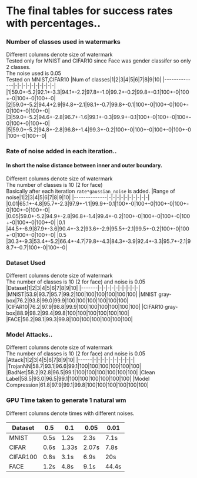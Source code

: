 # The final tables for success rates with percentages..



### Number of classes used in watermarks
Different columns denote size of watermark  
Tested only for MNIST and CIFAR10 since Face was gender classifer so only 2 classes.   
The noise used is 0.05  
Tested on MNIST,CIFAR10
|Num of classes|1|2|3|4|5|6|7|8|9|10|
|--------------|-|-|-|-|-|-|-|-|-|-|
|1|59.0+-5.2|92.1+-3.3|94.1+-2.2|97.8+-1.0|99.2+-0.2|99.8+-0.1|100+-0|100+-0|100+-0|100+-0|
|2|59.0+-5.2|94.4+2.9|94.8+-2.1|98.1+-0.7|99.8+-0.1|100+-0|100+-0|100+-0|100+-0|100+-0|
|3|59.0+-5.2|94.6+-2.8|96.7+-1.6|99.1+-0.3|99.9+-0.1|100+-0|100+-0|100+-0|100+-0|100+-0|
|5|59.0+-5.2|94.8+-2.8|96.8+-1.4|99.3+-0.2|100+-0|100+-0|100+-0|100+-0|100+-0|100+-0|

### Rate of noise added in each iteration..
#### In short the noise distance between inner and outer boundary.
Different columns denote size of watermark  
The number of classes is 10 (2 for face)  
Basically after each iteration `rate*gaussian_noise` is added.
|Range of noise|1|2|3|4|5|6|7|8|9|10|
|--------------|-|-|-|-|-|-|-|-|-|-|
|0.01|65.1+-4.8|95.7+-2.3|97.9+-1.1|99.9+-0.1|100+-0|100+-0|100+-0|100+-0|100+-0|100+-0|
|0.05|59.0+-5.2|94.9+-2.8|96.8+-1.4|99.4+-0.2|100+-0|100+-0|100+-0|100+-0|100+-0|100+-0|
|0.1 |44.5+-6.9|87.9+-3.6|90.4+-3.2|93.6+-2.9|95.5+-2.1|99.5+-0.2|100+-0|100+-0|100+-0|100+-0|
|0.5 |30.3+-9.3|53.4+-5.2|66.4+-4.7|79.8+-4.3|84.3+-3.9|92.4+-3.3|95.7+-2.1|98.7+-0.7|100+-0|100+-0|

### Dataset Used
Different columns denote size of watermark  
The number of classes is 10 (2 for face) and noise is 0.05
|Dataset|1|2|3|4|5|6|7|8|9|10|
|-------|-|-|-|-|-|-|-|-|-|-|
|MNIST|53.9|93.7|95.7|99.2|100|100|100|100|100|100|
|MNIST gray-box|76.2|93.8|99.0|99.9|100|100|100|100|100|100|
|CIFAR10|76.2|97.9|98.8|99.9|100|100|100|100|100|100|
|CIFAR10 gray-box|88.9|98.2|99.4|99.8|100|100|100|100|100|100|
|FACE|56.2|98.1|99.3|99.8|100|100|100|100|100|100|

### Model Attacks..
Different columns denote size of watermark  
The number of classes is 10 (2 for face) and noise is 0.05
|Attack|1|2|3|4|5|6|7|8|9|10|
|------|-|-|-|-|-|-|-|-|-|-|
|TrojanNN|58.7|93.1|96.6|99.1|100|100|100|100|100|100|
|BadNet|58.2|92.8|96.5|99.1|100|100|100|100|100|100|
|Clean Label|58.5|93.0|96.5|99.1|100|100|100|100|100|100|
|Model Compression|61.8|97.9|99.1|99.8|100|100|100|100|100|100|

### GPU Time taken to generate 1 natural wm
Different columns denote times with different noises.

|Dataset|0.5|0.1|0.05|0.01|
|-------|---|---|----|----|
|MNIST|0.5s|1.2s|2.3s|7.1s|
|CIFAR|0.6s|1.33s|2.07s|7.8s|
|CIFAR100|0.8s|3.1s|6.9s|20s|
|FACE |1.2s|4.8s|9.1s|44.4s|




